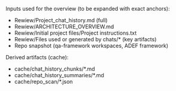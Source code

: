 Inputs used for the overview (to be expanded with exact anchors):

- Rewiew/Project_chat_history.md (full)
- Rewiew/ARCHITECTURE_OVERVIEW.md
- Rewiew/Initial project files/Project instructions.txt
- Rewiew/Files used or generated by chats/* (key artifacts)
- Repo snapshot (qa-framework workspaces, ADEF framework)

Derived artifacts (cache):
- cache/chat_history_chunks/*.md
- cache/chat_history_summaries/*.md
- cache/repo_scan/*.json


